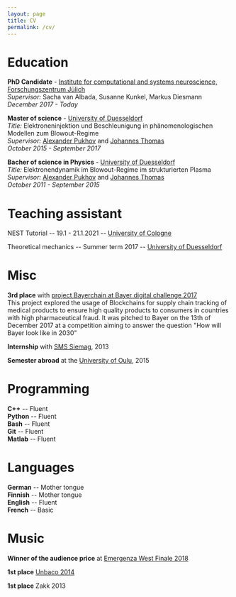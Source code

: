 ```yaml
---
layout: page
title: CV
permalink: /cv/
---
```


# Education

__PhD Candidate__ - [Institute for computational and systems neuroscience, Forschungszentrum Jülich](https://www.fz-juelich.de/inm/inm-6/EN/Home/home_node_INM6.html)  
*Supervisor:* Sacha van Albada, Susanne Kunkel, Markus Diesmann  
_December 2017 - Today_

__Master of science__ - [University of Duesseldorf](https://www.uni-duesseldorf.de/home/startseite.html)  
*Title:* Elektroneninjektion und Beschleunigung in phänomenologischen Modellen zum Blowout-Regime  
*Supervisor:* [Alexander Pukhov](http://pukhov.tp1.hhu.de/) and [Johannes Thomas](https://www.researchgate.net/profile/Johannes_Thomas)  
_October 2015 - September 2017_


__Bacher of science in Physics__ - [University of Duesseldorf](https://www.uni-duesseldorf.de/home/startseite.html)  
*Title:* Elektronendynamik im Blowout-Regime im strukturierten Plasma  
*Supervisor:* [Alexander Pukhov](http://pukhov.tp1.hhu.de/) and [Johannes Thomas](https://www.researchgate.net/profile/Johannes_Thomas)  
_October 2011 - September 2015_

# Teaching assistant

NEST Tutorial -- 19.1 - 21.1.2021 -- [University of Cologne](https://portal.uni-koeln.de/en/sub/uoc-home)

Theoretical mechanics -- Summer term 2017 -- [University of Duesseldorf](https://www.uni-duesseldorf.de/home/startseite.html)

# Misc

__3rd place__ with [project Bayerchain at Bayer digital challenge 2017](https://twitter.com/BayerKarriere/status/940991035970408449)  
This project explored the usage of Blockchains for supply chain tracking of medical products to ensure high quality products to consumers in countries with high pharmaceutical fraud. It was pitched to Bayer on the 13th of December 2017 at a competition aiming to answer the question "How will Bayer look like in 2030"

__Internship__ with [SMS Siemag](https://www.sms-group.com/), 2013

__Semester abroad__ at the [University of Oulu](https://www.oulu.fi/university/), 2015

# Programming

__C++__ -- Fluent  
__Python__ -- Fluent  
__Bash__ -- Fluent  
__Git__ -- Fluent  
__Matlab__ -- Fluent

# Languages

__German__ -- Mother tongue  
__Finnish__ -- Mother tongue  
__English__ -- Fluent  
__French__ -- Basic

# Music

__Winner of the audience price__ at [Emergenza West Finale 2018](https://www.emergenzafestival.de/news/gro%C3%9Fes-westdeutschlandfinale-in-k%C3%B6ln)

__1st place__ [Unbaco 2014](http://www.unbaco.net/?p=1853)

__1st place__ Zakk 2013
